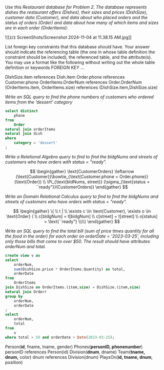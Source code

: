 *Use this Restaurant database for Problem 2. The database represents dishes the restaurant offers (Dishes), their sizes and prices (DishSize), customer data (Customer), and data about who placed orders and the status of orders (Order) and data about how many of which items and sizes are in each order (OrderItems):*

![[z/z ScreenShots/Screenshot 2024-11-04 at 11.38.15 AM.jpg]]

List foreign key constraints that this database should have. Your answer should indicate the referencing table (the one in whose table definition the constraint should be included), the referenced table, and the attribute(s). You may use a format like the following without writing out the whole table definition or keywords FOREIGN KEY ...

DIshSize.item references Dish.item
Order.phone references Customer.phone
OrderItems.OrderNum references Order.OrderNum
(OrderItems.item, OrderItems.size) references (DishSize.item,DishSize.size)

*Write an SQL query to find the phone numbers of customers who ordered items from the 'dessert' category*

```sql
select distinct
	phone
from
	Order
natural join orderItems
natural join dish
where
	category = 'dessert'
;
```

*Write a Relational Algebra query to find to find the bldgNums and streets of customers who have orders with status = "ready".*

$$
\begin{gather}
\text{CustomerOrders} \leftarrow (\text{Customer})\bowtie_{\text{Customer.phone = Order.phone}} (\text{Order}) \\
\Pi_{\text{bldNums, street}} (\sigma_{\text{status = ``ready"}}(CustomerOrders))
\end{gather}
$$

*Write an Domain Relational Calculus query to find to find the bldgNums and streets of customers who have orders with status = "ready".*

$$
\begin{gather}
\{ \\
t | \\
\exists c \in \text{Customer}, \exists o \in \text{Order} ( \\
c[bldgNum] = t[bldgNum] \\
c[street] = t[street] \\
o[status] = \text{``ready"}
\\)\}
\end{gather}
$$

*Write an SQL query to find the total bill (sum of price times quantity for all the food in the order) for each order on orderDate = '2023-03-25', including only those bills that come to over $50. The result should have attributes orderNum and total.*

```sql
create view v as 
select 
	orderNum,
	sum(DishSize.price * OrderItems.Quantity) as total,
	orderDate
from
	OrderItems
join DishSize on OrderItems.(item,size) = DishSize.(item,size)
natural join Orderr 
group by
	orderNum,
	orderDate
;
select
	orderNum,
	total
from
	v
where total > 50 and orderDate > Date(2023-03-25);
```

Person(**id**, fname, lname, gender)
Phones(**personID, phonenumber**)
	personID references Person(id)
Division(**dnum**, dname)
Team(**tname, dnum,** color)
	dnum references Division(dnum)
PlaysOn(**id, tname, dnum**, position)
	